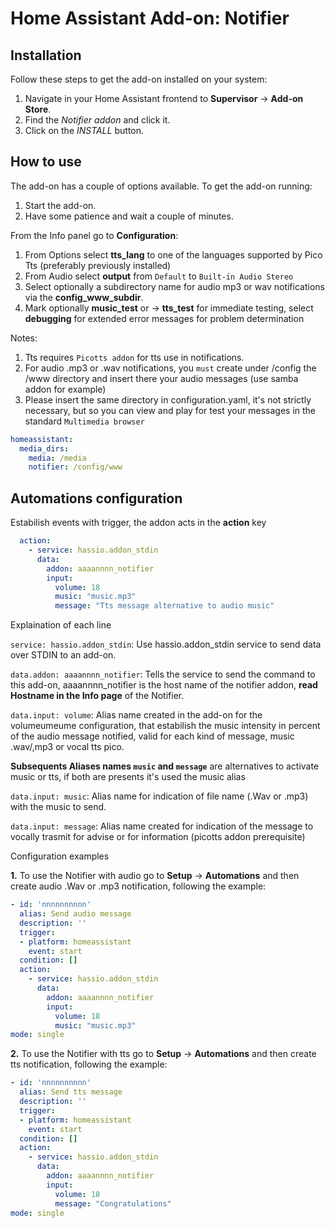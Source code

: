 # Home Assistant Add-on: Notifier

## Installation

Follow these steps to get the add-on installed on your system:

1. Navigate in your Home Assistant frontend to **Supervisor** -> **Add-on Store**.
2. Find the *Notifier addon* and click it.
3. Click on the *INSTALL* button.

## How to use

The add-on has a couple of options available. To get the add-on running:

1. Start the add-on.
2. Have some patience and wait a couple of minutes.

From the Info panel go to **Configuration**:
1. From Options select **tts_lang** to one of the languages supported by Pico Tts (preferably previously installed)
2. From Audio select **output** from `Default` to `Built-in Audio Stereo` 
3. Select optionally a subdirectory name for audio mp3 or wav notifications via the **config_www_subdir**.
4. Mark optionally **music_test** or -> **tts_test** for immediate testing, select **debugging**  for extended error messages for problem determination

Notes:

1. Tts requires `Picotts addon` for tts use in notifications.
2. For audio .mp3 or .wav notifications, you `must` create under /config the /www directory and insert there your audio messages (use samba addon for example)
3. Please insert the same directory in configuration.yaml, it's not strictly necessary, but so you can view and play for test your messages in the standard `Multimedia browser`

```yaml
homeassistant:
  media_dirs:
    media: /media
    notifier: /config/www
```

## Automations configuration ##

Estabilish events with trigger, the addon acts in the **action** key

```yaml
  action:
    - service: hassio.addon_stdin
      data: 
        addon: aaaannnn_notifier
        input: 
          volume: 18
          music: "music.mp3"
          message: "Tts message alternative to audio music"
```

Explaination of each line 

`service: hassio.addon_stdin`: 
Use hassio.addon_stdin service to send data over STDIN to an add-on.

`data.addon: aaaannnn_notifier`: 
Tells the service to send the command to this add-on, aaaannnn_notifier is the host name of the notifier addon, **read Hostname in the Info page** of the Notifier.

`data.input: volume`: 
Alias name created in the add-on  for the volumeumeume configuration, that estabilish the music intensity in percent of the audio message notified, valid for each kind of message, music .wav/,mp3 or vocal tts pico.

**Subsequents Aliases names `music` and `message`** are alternatives to activate music or tts, if both are presents it's used the music alias

`data.input: music`: 
Alias name for indication of file name (.Wav or .mp3) with the music to send. 

`data.input: message`: 
Alias name created for indication of the message to vocally trasmit for advise or for information (picotts addon prerequisite)

Configuration examples

**1.** To use the Notifier with audio go to **Setup** -> **Automations** and then create audio .Wav or .mp3 notification, following the example:

```yaml
- id: 'nnnnnnnnnn'
  alias: Send audio message
  description: ''
  trigger:
  - platform: homeassistant
    event: start
  condition: []
  action:
    - service: hassio.addon_stdin
      data: 
        addon: aaaannnn_notifier
        input: 
          volume: 18
          music: "music.mp3"
mode: single
```
**2.** To use the Notifier with tts go to **Setup** -> **Automations** and then create tts notification, following the example:

```yaml
- id: 'nnnnnnnnnn'
  alias: Send tts message
  description: ''
  trigger:
  - platform: homeassistant
    event: start
  condition: []
  action:
    - service: hassio.addon_stdin
      data: 
        addon: aaaannnn_notifier
        input: 
          volume: 18
          message: "Congratulations"
mode: single
```
